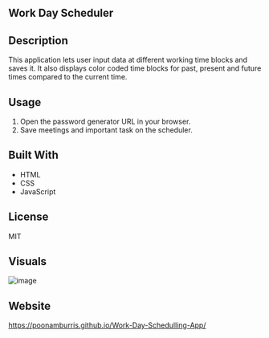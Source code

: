 ## Work Day Scheduler

## Description
This application lets user input data at different working time blocks and saves it. It also displays color coded time blocks for past, present and future times compared to the current time.

## Usage
1. Open the password generator URL in your browser.
2. Save meetings and important task on the scheduler.

## Built With
* HTML
* CSS
* JavaScript

## License
MIT

## Visuals
![image](https://user-images.githubusercontent.com/119805763/216230922-a72fe28e-d6a5-4542-ac37-408d085d0754.png)

## Website
https://poonamburris.github.io/Work-Day-Schedulling-App/
